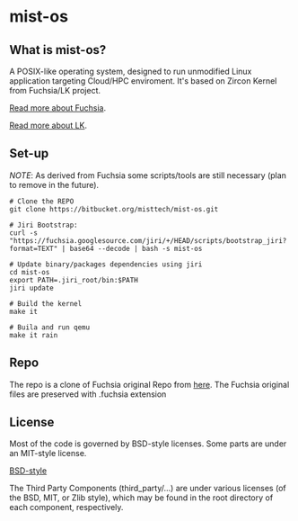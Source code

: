 # mist-os

## What is mist-os?

A POSIX-like operating system, designed to run unmodified Linux application targeting Cloud/HPC enviroment.
It's based on Zircon Kernel from Fuchsia/LK project.

[Read more about Fuchsia](https://fuchsia.dev).

[Read more about LK](https://github.com/littlekernel/lk).

## Set-up

*NOTE*: As derived from Fuchsia some scripts/tools are still necessary (plan to remove in the future).

```
# Clone the REPO
git clone https://bitbucket.org/misttech/mist-os.git

# Jiri Bootstrap:
curl -s "https://fuchsia.googlesource.com/jiri/+/HEAD/scripts/bootstrap_jiri?format=TEXT" | base64 --decode | bash -s mist-os

# Update binary/packages dependencies using jiri
cd mist-os
export PATH=.jiri_root/bin:$PATH
jiri update

# Build the kernel
make it

# Buila and run qemu
make it rain
```
## Repo

The repo is a clone of Fuchsia original Repo from [here](https://fuchsia.googlesource.com/fuchsia).
The Fuchsia original files are preserved with .fuchsia extension

## License

Most of the code is governed by BSD-style licenses. Some parts are under an MIT-style license.

[BSD-style](LICENSE)

The Third Party Components (third_party/...) are under various
licenses (of the BSD, MIT, or Zlib style), which may be found in the
root directory of each component, respectively.
